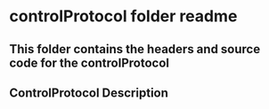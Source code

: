 # controlProtocol folder readme
## This folder contains the headers and source code for the controlProtocol

## ControlProtocol Description
